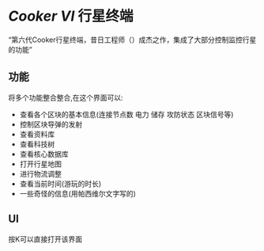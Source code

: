 # $Cooker$ $VI$ 行星终端
“第六代Cooker行星终端，昔日工程师（）成杰之作，集成了大部分控制监控行星的功能”
## 功能  
将多个功能整合整合,在这个界面可以:  
- 查看各个区块的基本信息(连接节点数 电力 储存 攻防状态 区块信号等)
- 控制区块导弹的发射  
- 查看资料库  
- 查看科技树  
- 查看核心数据库  
- 打开行星地图  
- 进行物流调整   
- 查看当前时间(游玩的时长)  
- 一些奇怪的信息(用帕西维尔文字写的)  
## UI
按K可以直接打开该界面